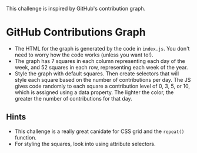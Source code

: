 This challenge is inspired by GitHub's contribution graph.

# GitHub Contributions Graph
* The HTML for the graph is generated by the code in `index.js`. You don't need to worry how the code works (unless you want to!).
* The graph has 7 squares in each column representing each day of the week, and 52 squares in each row, representing each week of the year.
* Style the graph with default squares. Then create selectors that will style each square based on the number of contributions per day. The JS gives code randomly to each square a contribution level of 0, 3, 5, or 10, which is assigned using a data property. The lighter the color, the greater the number of contributions for that day.

## Hints
* This challenge is a really great canidate for CSS grid and the `repeat()` function.
* For styling the squares, look into using attribute selectors.